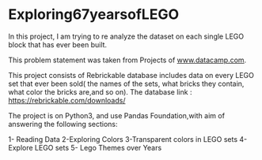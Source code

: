 # Exploring67yearsofLEGO
In this project, I am trying to re analyze the dataset on each single LEGO block that has ever been built.

This problem statement was taken from Projects of www.datacamp.com. 

This project consists of Rebrickable database includes data on every LEGO set that ever been sold( the names of the sets,
what bricks they contain, what color the bricks are,and so on). 
The database link : https://rebrickable.com/downloads/

The project is on Python3, and use Pandas Foundation,with aim of answering the following sections:

1- Reading Data
2-Exploring Colors
3-Transparent colors in LEGO sets
4-Explore LEGO sets
5- Lego Themes over Years



 
